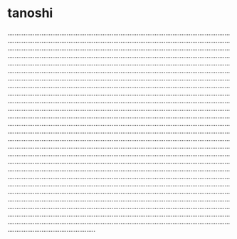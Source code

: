# tanoshi

.........................................................................................................................................................................................................................................................................................................................................................................................................................................................................................................................................................................................................................................................................................................................................................................................................................................................................................................................................................................................................................................................................................................................................................................................................................................................................................................................................................................................................................................................................................................................................................................................................................................................................................................................................................................................................................................................................................................................................................................................................................................................................................................................................................................................................................................................................................................................................................................................................................................................................................................................................................................................................................................................................................................................................................................................................................................................................................................................................................................................................................................................................................................................................................................................................................................................................................................................................................................................................